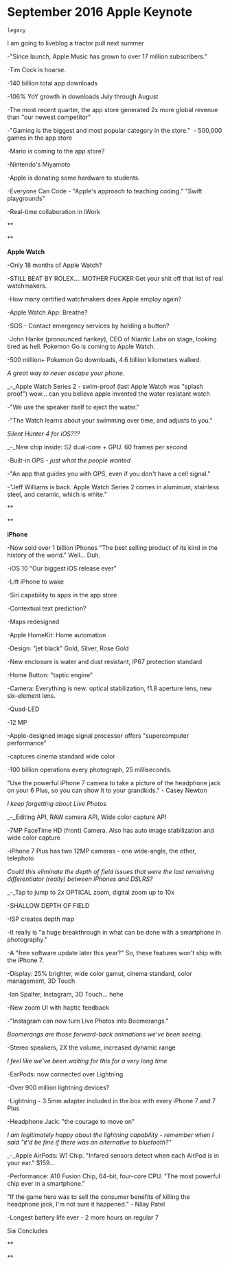 # September 2016 Apple Keynote

`legacy`

I am going to liveblog a tractor pull next summer

-"Since launch, Apple Music has grown to over 17 million subscribers."

-Tim Cock is hoarse.

-140 billion total app downloads

-106% YoY growth in downloads July through August

-The most recent quarter, the app store generated 2x more global revenue than "our newest competitor"

-"Gaming is the biggest and most popular category in the store."  - 500,000 games in the app store

-Mario is coming to the app store?

-Nintendo's Miyamoto 

-Apple is donating some hardware to students.

-Everyone Can Code - "Apple's approach to teaching coding." "Swift playgrounds"

-Real-time collaboration in iWork

**

**

**Apple Watch**

-Only 18 months of Apple Watch?

-STILL BEAT BY ROLEX.... MOTHER FUCKER Get your shit off that list of real watchmakers.

-How many certified watchmakers does Apple employ again?

-Apple Watch App: Breathe? 

-SOS - Contact emergency services by holding a button?

-John Hanke (pronounced hankey), CEO of Niantic Labs on stage, looking tired as hell. Pokemon Go is coming to Apple Watch.

-500 million+ Pokemon Go downloads, 4.6 billion kilometers walked.

_A great way to never escape your phone._

_-_Apple Watch Series 2 - swim-proof (last Apple Watch was "splash proof") wow... can you believe apple invented the water resistant watch

-"We use the speaker itself to eject the water."

-"The Watch learns about your swimming over time, and adjusts to you."

_Silent Hunter 4 for iOS???_

_-_New chip inside: S2 dual-core + GPU. 60 frames per second

-Built-in GPS - _just what the people wanted_

-"An app that guides you with GPS, even if you don't have a cell signal."

-"Jeff Williams is back. Apple Watch Series 2 comes in aluminum, stainless steel, and ceramic, which is white."

**

**

**iPhone**

-Now sold over 1 billion iPhones "The best selling product of its kind in the history of the world." Well... Duh.

-iOS 10 "Our biggest iOS release ever"

-Lift iPhone to wake

-Siri capability to apps in the app store

-Contextual text prediction?

-Maps redesigned

-Apple HomeKit: Home automation

-Design: "jet black" Gold, Silver, Rose Gold

-New enclosure is water and dust resistant, IP67 protection standard 

-Home Button: "taptic engine"

-Camera: Everything is new: optical stabilization, f1.8 aperture lens, new six-element lens.

-Quad-LED 

-12 MP

-Apple-designed image signal processor offers "supercomputer performance"

-captures cinema standard wide color

-100 billion operations every photograph, 25 milliseconds.

"Use the powerful iPhone 7 camera to take a picture of the headphone jack on your 6 Plus, so you can show it to your grandkids." - Casey Newton

_I keep forgetting about Live Photos_

_-_Editing API, RAW camera API, Wide color capture API

-7MP FaceTime HD (front) Camera. Also has auto image stabilization and wide color capture

-iPhone 7 Plus has two 12MP cameras - one wide-angle, the other, telephoto

_Could this eliminate the depth of field issues that were the last remaining differentiator (really) between iPhones and DSLRS?_

_-_Tap to jump to 2x OPTICAL zoom, digital zoom up to 10x

-SHALLOW DEPTH OF FIELD

-ISP creates depth map

-It really is "a huge breakthrough in what can be done with a smartphone in photography."

-A "free software update later this year?" So, these features won't ship with the iPhone 7.

-Display: 25% brighter, wide color gamut, cinema standard, color management, 3D Touch

-Ian Spalter, Instagram, 3D Touch... hehe

-New zoom UI with haptic feedback

-"Instagram can now turn Live Photos into Boomerangs."

_Boomerangs are those forward-back animations we've been seeing_.

-Stereo speakers, 2X the volume, increased dynamic range

_I feel like we've been waiting for this for a very long time_

-EarPods: now connected over Lightning 

-Over 900 million lightning devices?

-Lightning - 3.5mm adapter included in the box with every iPhone 7 and 7 Plus

-Headphone Jack: "the courage to move on"

_I am legitimately happy about the lightning capability - remember when I said "it'd be fine if there was an alternative to bluetooth?"_

_-_Apple AirPods: W1 Chip. "Infared sensors detect when each AirPod is in your ear." $159...

-Performance: A10 Fusion Chip, 64-bit, four-core CPU. "The most powerful chip ever in a smartphone."

"If the game here was to sell the consumer benefits of killing the headphone jack, I'm not sure it happened." - Nilay Patel

-Longest battery life ever - 2 more hours on regular 7

Sia Concludes

**

**
